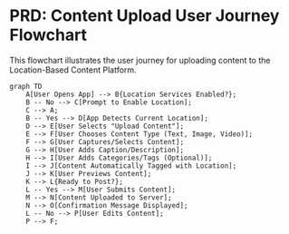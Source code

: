# PRD: Content Upload User Journey Flowchart

This flowchart illustrates the user journey for uploading content to the Location-Based Content Platform.

```mermaid
graph TD
    A[User Opens App] --> B{Location Services Enabled?};
    B -- No --> C[Prompt to Enable Location];
    C --> A;
    B -- Yes --> D[App Detects Current Location];
    D --> E[User Selects "Upload Content"];
    E --> F[User Chooses Content Type (Text, Image, Video)];
    F --> G[User Captures/Selects Content];
    G --> H[User Adds Caption/Description];
    H --> I[User Adds Categories/Tags (Optional)];
    I --> J[Content Automatically Tagged with Location];
    J --> K[User Previews Content];
    K --> L{Ready to Post?};
    L -- Yes --> M[User Submits Content];
    M --> N[Content Uploaded to Server];
    N --> O[Confirmation Message Displayed];
    L -- No --> P[User Edits Content];
    P --> F;
